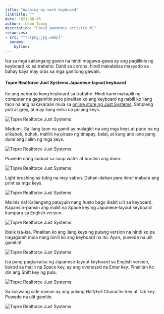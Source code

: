 ```yaml
---
title: "Washing my work keyboard"
linkTitle: ""
date: 2021-06-06
author:  Leon Timog
description: "Covid pandemic activity #1"
resources:
- src: "**.{png,jpg,webp}"
  params:
    byline: 
---
```

Isa sa mga kailangang gawin na hindi magawa-gawa ay ang paglilinis ng keyboard ko sa trabaho. Dahil sa corona, hindi makalabas masyado sa bahay kaya may oras sa mga ganitong gawain.

#### **Topre Realforce Just Systems Japanese-layout keyboard**

Ito ang paborito kong keyboard sa trabaho. Hindi kami makapili ng computer na gagamitin pero pinalitan ko ang keyboard ng nabili ko ilang taon na ang nakakaraan mula sa [online store ng Just Systems](https://www.justmyshop.com/). Simpleng puti at grey, at may ilang extra na pulang keys.

![Topre Realforce Just Systems](/static/img/blog/topre-realforce-just-systems-01.jpg)

Madumi. Sa ilang taon na gamit ay malagkit na ang mga keys at puno na ng alikabok, buhok, maliliit na piraso ng tinapay, balat, at kung ano-ano pang dumi ang ilalim ng mga keys.

![Topre Realforce Just Systems](/static/img/blog/topre-realforce-just-systems-04.jpg)

Puwede nang ibabad sa soap water at brashin ang dumi.

![Topre Realforce Just Systems](/static/img/blog/topre-realforce-just-systems-03.jpg)

Light brushing sa tubig na may sabon. Dahan-dahan para hindi mabura ang print sa mga keys.

![Topre Realforce Just Systems](/static/img/blog/topre-realforce-just-systems-06.jpg)

Malinis na! Kailangang patuyuin nang husto bago ikabit ulit sa keyboard. Kapansin-pansin ang maliit na Space key ng Japanese-layout keyboard kumpara sa English version.

![Topre Realforce Just Systems](/static/img/blog/topre-realforce-just-systems-07.jpg)

Ibalik isa-isa. Pinalitan ko ang ilang keys ng pulang version na hindi ko pa nagagamit mula nang binili ko ang keyboard na ito. Ayan, puwede na ulit gamitin!

![Topre Realforce Just Systems](/static/img/blog/topre-realforce-just-systems-09.jpg)

Isa pang pagkakaiba ng Japanese-layout keyboard sa English version, bukod sa maliit na Space key, ay ang oversized na Enter key. Pinalitan ko din ang Shift key ng pula.

![Topre Realforce Just Systems](/static/img/blog/topre-realforce-just-systems-10.jpg)

Sa kaliwang side naman ay ang pulang Half/Full Character key at Tab key. Puwede na ulit gamitin.

![Topre Realforce Just Systems](/static/img/blog/topre-realforce-just-systems-11.jpg)

